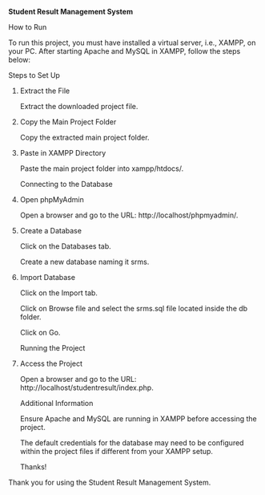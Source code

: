 **Student Result Management System**


How to Run

To run this project, you must have installed a virtual server, i.e., XAMPP, on your PC. After starting Apache and MySQL in XAMPP, follow the steps below:

Steps to Set Up
1. Extract the File

   
     Extract the downloaded project file.
3. Copy the Main Project Folder
   
     Copy the extracted main project folder.
5. Paste in XAMPP Directory
   
     Paste the main project folder into xampp/htdocs/.
   
     Connecting to the Database
7. Open phpMyAdmin
   
     Open a browser and go to the URL: http://localhost/phpmyadmin/.
9. Create a Database

     Click on the Databases tab.
   
     Create a new database naming it srms.
11. Import Database
    
     Click on the Import tab.
    
     Click on Browse file and select the srms.sql file located inside the db folder.

     Click on Go.

     Running the Project
13. Access the Project
    
     Open a browser and go to the URL: http://localhost/studentresult/index.php.

     Additional Information

     Ensure Apache and MySQL are running in XAMPP before accessing the project.

     The default credentials for the database may need to be configured within the project files if different from your XAMPP setup.
  
     Thanks!

Thank you for using the Student Result Management System.
